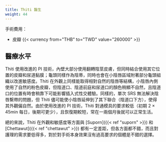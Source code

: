 ```yaml
---
title: Thiti 醫生
weight: 44
---
```


手術費用：

- 皮瓣 {{< currency from="THB" to="TWD" value="260000" >}}

## 醫療水平

Thiti 使用改進的 PI 技術，內壁大部分使用翻轉陰莖皮膚，但同時結合使用其它位置的皮瓣和尿道黏膜；龜頭同樣作為陰蒂，同時也會在小陰唇區域附著部分龜頭組織以改進敏感度。Thiti 在外觀上同樣能取得相對自然的陰唇等結構，小陰唇內側使用了自然的粉色皮瓣，但陰道口、陰道前庭和尿道口的顏色稍顯不自然，且陰道口的位置有時會稍靠下可能影響插入式性交體驗。同樣的，單次 SRS 無法解決陰唇繫帶的問題，但 Thiti 儘可能使小陰唇延伸到了其下聯合（陰道口下方），使得其外觀偏自然。由於使用改進的 PI 技術，Thiti 對通模具的要求較低（初期 2 &times; 45min 每日，後期可更少），且恢復期較短，常在一兩個月後就可以正常生活。

總的來說，Thiti 在外觀和敏感度等方面與 [Suporn]({{< ref "suporn" >}}) 和 [Chettawut]({{< ref "chettawut" >}}) 都有一定差距，但各方面都不錯，而且對護理的需求要低得多，對於對手術本身效果沒有過高要求的個體是不錯的選擇。

